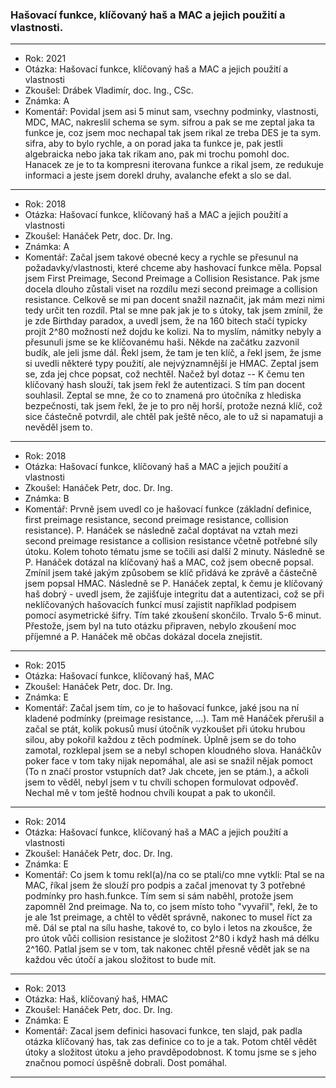 ### Hašovací funkce, klíčovaný haš a MAC a jejich použití a vlastnosti.

----------------------------------------

- Rok: 2021
- Otázka: Hašovací funkce, klíčovaný haš a MAC a jejich použití a vlastnosti
- Zkoušel: Drábek Vladimír, doc. Ing., CSc.
- Známka: A
- Komentář: Povidal jsem asi 5 minut sam, vsechny podminky, vlastnosti, MDC, MAC, nakreslil schema se sym. sifrou a pak se me zeptal jaka ta funkce je, coz jsem moc nechapal tak jsem rikal ze treba DES je ta sym. sifra, aby to bylo rychle, a on porad jaka ta funkce je, pak jestli algebraicka nebo jaka tak rikam ano, pak mi trochu pomohl doc. Hanacek ze je to ta kompresni iterovana funkce a rikal jsem, ze redukuje informaci a jeste jsem dorekl druhy, avalanche efekt a slo se dal.

----------------------------------------

- Rok: 2018
- Otázka: Hašovací funkce, klíčovaný haš a MAC a jejich použití a vlastnosti
- Zkoušel: Hanáček Petr, doc. Dr. Ing.
- Známka: A
- Komentář: Začal jsem takové obecné kecy a rychle se přesunul na požadavky/vlastnosti, které chceme aby hashovací funkce měla. Popsal jsem First Preimage, Second Preimage a Collision Resistance. Pak jsme docela dlouho zůstali viset na rozdílu mezi second preimage a collision resistance. Celkově se mi pan docent snažil naznačit, jak mám mezi nimi tedy určit ten rozdíl. Ptal se mne pak jak je to s útoky, tak jsem zmínil, že je zde Birthday paradox, a uvedl jsem, že na 160 bitech stačí typicky projít 2^80 možností než dojdu ke kolizi. Na to myslím, námitky nebyly a přesunuli jsme se ke klíčovanému haši. Někde na začátku zazvonil budík, ale jeli jsme dál. Řekl jsem, že tam je ten klíč, a řekl jsem, že jsme si uvedli některé typy použití, ale nejvýznamnější je HMAC. Zeptal jsem se, zda jej chce popsat, což nechtěl. Načež byl dotaz -- K čemu ten klíčovaný hash slouží, tak jsem řekl že autentizaci. S tím pan docent souhlasil. Zeptal se mne, že co to znamená pro útočníka z hlediska bezpečnosti, tak jsem řekl, že je to pro něj horší, protože nezná klíč, což sice částečně potvrdil, ale chtěl pak ještě něco, ale to už si napamatuji a nevěděl jsem to.

----------------------------------------

- Rok: 2018
- Otázka: Hašovací funkce, klíčovaný haš a MAC a jejich použití a vlastnosti
- Zkoušel: Hanáček Petr, doc. Dr. Ing.
- Známka: B
- Komentář: Prvně jsem uvedl co je hašovací funkce (základní definice, first preimage resistance, second preimage resistance, collision resistance). P. Hanáček se následně začal doptávat na vztah mezi second preimage resistance a collision resistance včetně potřebné síly útoku. Kolem tohoto tématu jsme se točili asi další 2 minuty. Následně se P. Hanáček dotázal na klíčovaný haš a MAC, což jsem obecně popsal. Zmínil jsem také jakým způsobem se klíč přidává ke zprávě a částečně jsem popsal HMAC. Následně se P. Hanáček zeptal, k čemu je klíčovaný haš dobrý - uvedl jsem, že zajišťuje integritu dat a autentizaci, což se při neklíčovaných hašovacích funkcí musí zajistit například podpisem pomocí asymetrické šifry. Tím také zkoušení skončilo. Trvalo 5-6 minut. Přestože, jsem byl na tuto otázku připraven, nebylo zkoušení moc příjemné a P. Hanáček mě občas dokázal docela znejistit.

----------------------------------------

- Rok: 2015
- Otázka: Hašovací funkce, klíčovaný haš, MAC
- Zkoušel: Hanáček Petr, doc. Dr. Ing.
- Známka: E
- Komentář: Začal jsem tím, co je to hašovací funkce, jaké jsou na ní kladené podmínky (preimage resistance, ...). Tam mě Hanáček přerušil a začal se ptát, kolik pokusů musí útočník vyzkoušet při útoku hrubou silou, aby pokořil každou z těch podmínek. Úplně jsem se do toho zamotal, rozklepal jsem se a nebyl schopen kloudného slova. Hanáčkův poker face v tom taky nijak nepomáhal, ale asi se snažil nějak pomoct (To n značí prostor vstupních dat? Jak chcete, jen se ptám.), a ačkoli jsem to věděl, nebyl jsem v tu chvíli schopen formulovat odpověď. Nechal mě v tom ještě hodnou chvíli koupat a pak to ukončil.

----------------------------------------

- Rok: 2014
- Otázka: Hašovací funkce, klíčovaný haš a MAC a jejich použití a vlastnosti
- Zkoušel: Hanáček Petr, doc. Dr. Ing.
- Známka: E
- Komentář: Co jsem k tomu rekl(a)/na co se ptali/co mne vytkli: Ptal se na MAC, říkal jsem že slouží pro podpis a začal jmenovat ty 3 potřebné podmínky pro hash.funkce. Tím sem si sám naběhl, protože jsem zapomněl 2nd preimage. Na to, co jsem místo toho "vyvařil", řekl, že to je ale 1st preimage, a chtěl to vědět správně, nakonec to musel říct za mě. Dál se ptal na sílu hashe, takové to, co bylo i letos na zkoušce, že pro útok vůči collision resistance je složitost 2^80 i když hash má délku 2^160. Patlal jsem se v tom, tak nakonec chtěl přesně vědět jak se na každou věc útočí a jakou složitost to bude mít.

----------------------------------------

- Rok: 2013
- Otázka: Haš, klíčovaný haš, HMAC
- Zkoušel: Hanáček Petr, doc. Dr. Ing.
- Známka: E
- Komentář: Zacal jsem definici hasovaci funkce, ten slajd, pak padla otázka klíčovaný has, tak zas definice co to je a tak. Potom chtěl vědět útoky a složitost útoku a jeho pravděpodobnost. K tomu jsme se s jeho značnou pomocí úspěšně dobrali. Dost pomáhal.

----------------------------------------
